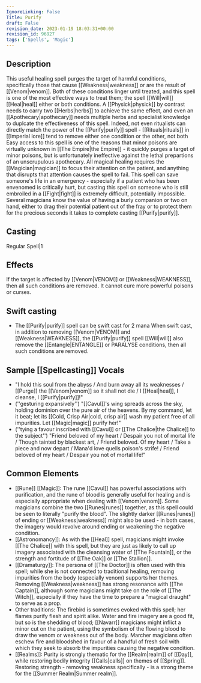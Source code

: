 ```yaml
---
IgnoreLinking: False
Title: Purify
draft: False
revision_date: 2023-01-19 18:03:31+00:00
revision_id: 96927
tags: ['Spells', 'Magic']
---
```


## Description
This useful healing spell purges the target of harmful conditions, specifically those that cause [[Weakness|weakness]] or are the result of [[Venom|venom]]. Both of these conditions linger until treated, and this spell is one of the most effective ways to treat them; the spell [[Will|will]] [[Heal|heal]] either or both conditions. A [[Physick|physick]] by contrast needs to carry two [[Herbs|herbs]] to achieve the same effect, and even an [[Apothecary|apothecary]] needs multiple herbs and specialist knowledge to duplcate the effectiveness of this spell. Indeed, not even ritualists can directly match the power of the [[Purify|purify]] spell - [[Rituals|rituals]] in [[Imperial lore]] tend to remove either one condition or the other, not both
Easy access to this spell is one of the reasons that minor poisons are virtually unknown in [[The Empire|the Empire]] - it quickly purges a target of minor poisons, but is unfortunately  ineffective against the lethal prepartions of an unscrupulous apothecary. 
All magical healing requires the [[Magician|magician]] to focus their attention on the patient, and anything that disrupts that attention causes the spell to fail. This spell can save someone's life in an emergency - especially if a patient who has been envenomed is critically hurt, but casting this spell on someone who is still embroiled in a [[Fight|fight]] is extremely difficult, potentially impossible. Several magicians know the value of having a burly companion or two on hand, either to drag their potential patient out of the fray or to protect them for the precious seconds it takes to complete casting [[Purify|purify]]. 
## Casting
Regular Spell|1
## Effects
If the target is affected by [[Venom|VENOM]] or [[Weakness|WEAKNESS]], then all such conditions are removed. It cannot cure more powerful poisons or curses.
## Swift casting
* The [[Purify|purify]] spell can be swift cast for 2 mana
When swift cast, in addition to removing [[Venom|VENOM]] and [[Weakness|WEAKNESS]], the [[Purify|purify]] spell [[Will|will]] also remove the [[Entangle|ENTANGLE]] or PARALYSE conditions, then all such conditions are removed.
## Sample [[Spellcasting]] Vocals
* "I hold this soul from the abyss / And burn away all its weaknesses / [[Purge]] the [[Venom|venom]] so it shall not die / I [[Heal|heal]], I cleanse, I [[Purify|purify]]!"
* (''gesturing expansively'') "[[Cavul]]'s wing spreads across the sky, holding dominion over the pure air of the heavens. By my command, let it beat; let its [[Cold, Crisp Air|cold, crisp air]] wash my patient free of all impurities. Let [[Magic|magic]] purify her!"
* (''tying a favour inscribed with [[Cavul]] or [[The Chalice|the Chalice]] to the subject'') "Friend beloved of my heart / Despair you not of mortal life / Though tainted by blackest art, / Friend beloved. Of my heart / Take a piece and now depart / Mana'd love quells poison's strife! / Friend beloved of my heart / Despair you not of mortal life!"
## Common Elements
* [[Rune]] [[Magic]]: The rune [[Cavul]] has powerful associations with purification, and the rune of blood is generally useful for healing and is especially appropriate when dealing with [[Venom|venom]]. Some magicians combine the two [[Runes|runes]] together, as this spell could be seen to literally "purify the blood". The slightly darker [[Runes|runes]] of ending or [[Weakness|weakness]] might also be used - in both cases, the imagery would revolve around ending or weakening the negative condition.
* [[Astronomancy]]: As with the [[Heal]] spell, magicians might invoke [[The Chalice]] with this spell, but they are just as likely to call up imagery associated with the cleansing water of [[The Fountain]], or the strength and fortitude of [[The Oak]] or [[The Stallion]].
* [[Dramaturgy]]: The persona of [[The Doctor]] is often used with this spell; while she is not connected to traditional healing, removing impurities from the body (especially venom) supports her themes. Removing [[Weakness|weakness]] has strong resonance with [[The Captain]], although some magicians might take on the role of [[The Witch]], especially if they have the time to prepare a "magical draught" to serve as a prop.
* Other traditions: The firebird is sometimes evoked with this spell; her flames purify flesh and spirit alike. Water and fire imagery are a good fit, but so is the shedding of blood; [[Navarr]] magicians might inflict a minor cut on the patient, using the symbolism of the flowing blood to draw the venom or weakness out of the body. Marcher magicians often eschew fire and bloodshed in favour of a handful of fresh soil with which they seek to absorb the impurities causing the negative condition.
* [[Realms]]: Purity is strongly thematic for the [[Realm|realm]] of [[Day]], while restoring bodily integrity [[Calls|calls]] on themes of [[Spring]]. Restoring strength - removing weakness specifically - is a strong theme for the [[Summer Realm|Summer realm]].
